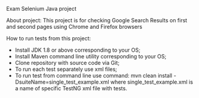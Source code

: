 Exam Selenium Java project

About project:
This project is for checking Google Search Results on first and second pages using Chrome and Firefox browsers


How to run tests from this project:

- Install JDK 1.8 or above corresponding to your OS;
- Install Maven command line utility corresponding to your OS;
- Clone repository with source code via Git;
- To run each test separately use xml files;
- To run test from command line use command:
mvn clean install -DsuiteName=single_test_example.xml
where single_test_example.xml is a name of specific TestNG xml file with tests.
